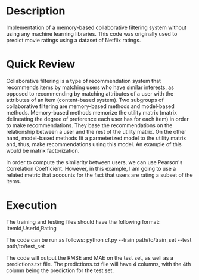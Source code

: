 # Description

Implementation of a memory-based collaborative filtering system without using any machine learning libraries. This code was originally used to predict movie ratings using a dataset of Netflix ratings. 

# Quick Review

Collaborative filtering is a type of recommendation system that recommends items by matching users who have similar interests, as opposed to recommending by matching attributes of a user with the attributes of an item (content-based system). Two subgroups of collaborative filtering are memory-based methods and model-based methods. Memory-based methods memorize the utility matrix (matrix delineating the degree of preference each user has for each item) in order to make recommendations. They base the recommendations on the relationship between a user and the rest of the utility matrix. On the other hand, model-based methods fit a parmeterized model to the utility matrix and, thus, make recommendations using this model. An example of this would be matrix factorization.

In order to compute the similarity between users, we can use Pearson's Correlation Coefficient. However, in this example, I am going to use a related metric that accounts for the fact that users are rating a subset of the items.

# Execution

The training and testing files should have the following format: ItemId,UserId,Rating

The code can be run as follows:
python cf.py --train path/to/train_set --test path/to/test_set

The code will output the RMSE and MAE on the test set, as well as a predictions.txt file. The predictions.txt file will have 4 columns, with the 4th column being the prediction for the test set.

